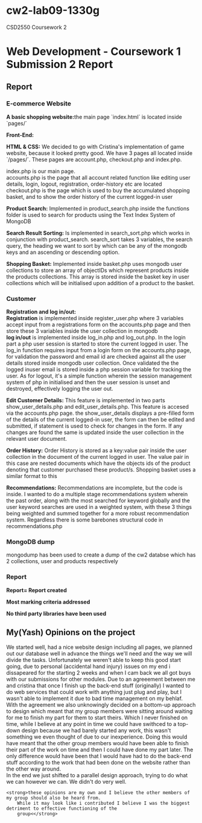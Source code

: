 # cw2-lab09-1330g
CSD2550 Coursework 2 
<h1><strong>Web Development - Coursework 1 Submission 2 Report</strong></h1>

<h2><strong>Report</strong></h2>

<h3><strong>E-commerce Website</strong></h3>

<p><strong>A basic shopping website:</strong>the main page `index.html` is located inside `pages/`</p>

<p><b><strong>Front-End:</strong></b></p>

<p>
    <strong>HTML & CSS:</strong>
    We decided to go with Cristina's implementation of game website, because it looked pretty good.
    We have 3 pages all located inside `/pages/`. These pages are account.php, checkout.php and index.php.<br>
</p>
<p>
    index.php is our main page.<br>
    accounts.php is the page that all account related function like editing user details, login, logout, registration,
    order-history etc are located <br>
    checkout.php is the page which is used to buy the accumulated shopping basket, and to show the order history of the
    current logged-in user
</p>

<p>
    <strong>Product Search:</strong>
    Implemented in product_search.php inside the functions folder is used to search for products using the Text Index
    System of MongoDB
</p>

<p>
    <strong>Search Result Sorting:</strong>
    Is implemented in search_sort.php which works in conjunction with product_search. search_sort takes 3 variables,
    the search query, the heading we want to sort by which can be any of the mongodb keys and an ascending or descending
    option.
</p>

<p>
    <strong>Shopping Basket:</strong>
    Implemented inside basket.php uses mongodb user collections to store an array of objectIDs which represent products
    inside the products collections. This array is stored inside the basket key in user collections which will be
    initialised upon addition of a product to the basket.
</p>

<h3><strong>Customer<br /></strong></h3>

<p>
    <strong>Registration and log in/out:</strong><br>
    <b>Registration</b> is implemented inside register_user.php where 3 variables accept input from a registrations form
    on the accounts.php page and then store these 3 variables inside the user collection in mongodb<br>
    <b>log in/out</b> is implemented inside log_in.php and log_out.php. In the login part a php user session is started
    to store the current logged in user. The log_in function requires input from a login form on the accounts.php page,
    for validation the password and email id are checked against all the user details stored inside mongodb user
    collection. Once validated the the logged inuser email is stored inside a php session variable for tracking the
    user. As for logout, it's a simple function wherein the session management system of php in initialised and
    then the user session is unset and destroyed, effectively logging the user out.
</p>

<p>
    <strong>Edit Customer Details:</strong>
    This feature is implemented in two parts show_user_details.php and edit_user_details.php. This feature is accesed
    via the accounts.php page. the show_user_details displays a pre-filled form of the details of the current logged-in
    user, the form can then be edited and submitted, if statement is used to check for changes in the form. If any
    changes are found the same is updated inside the user collection in the relevant user document.
</p>

<p>
    <strong>Order History:</strong>
    Order History is stored as a key:value pair inside the user collection in the document of the current logged in
    user. The value pair in this case are nested documents which have the objects ids of the product denoting that
    customer purchased these product/s. Shopping basket uses a similar format to this
</p>

<p>
    <strong>Recommendations:</strong>
    Recommendations are incomplete, but the code is inside. I wanted to do a multiple stage recommendations system
    wherein the past order, along with the most searched for keyword globally and the user keyword searches are used in
    a weighted system, with these 3 things being weighted and summed together for a more robust recommendation system.
    Regardless there is some barebones structural code in recommendations.php
</p>

<h3><strong>MongoDB dump<br /></strong></h3>

<p>
    mongodump has been used to create a dump of the cw2 databse which has 2 collections, user and products respectively

</p>

<h3><strong>Report<br /></strong></h3>

<p><strong>Report= Report created<br /></strong></p>

<p><strong>Most marking criteria addressed</strong></p>

<p><strong>No third party libraries have been used<br /></strong></p>


<h2><strong>My(Yash) Opinions on the project</strong></h2>

<p>
    We started well, had a nice website design including all pages, we planned out our database well in advance the
    things we'll need and the way we will divide the tasks. Unfortunately we weren't able to keep this good start going,
    due to personal (accidental hand injury) issues on my end i dissapeared for the starting 2 weeks and when I cam back
    we all got buys with our submissions for other modules. Due to an agreeement between me and cristina that once I
    finish up the back-end stuff (originally) I wanted to do web services that could work with anything just plug and
    play, but I wasn't able to implement it due to bad time management on my behlaf. <br>
    With the agreement we also unknowingly decided on a bottom-up approach to design which meant that my group members
    were sitting around waiting for me to finish my part for them to start theirs. Which I never finished on time, while
    I believe at any point in time we could have swithced to a top-down design because we had barely started any work,
    this wasn't something we even thought of due to our inexperience. Doing this would have meant that the other group
    members would have been able to finish their part of the work on time and then I could have done my part later. The
    only difference would have been that I would have had to do the back-end stuff according to the work that had been
    done on the website rather than the other way around.<br>
    In the end we just shifted to a parallel design approach, trying to do what we can however we can. We didn't do very
    well.<br>

    <strong>these opinions are my own and I believe the other members of my group should also be heard from.
        While it may look like i contributed I believe I was the biggest detriment to effective functioning of the
        group<</strong>
</p>
